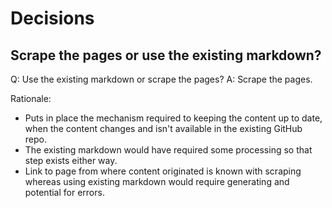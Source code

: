 # Decisions

## Scrape the pages or use the existing markdown?

Q: Use the existing markdown or scrape the pages? A: Scrape the pages.

Rationale:

- Puts in place the mechanism required to keeping the content up to date, when the content changes and isn't available
  in the existing GitHub repo.
- The existing markdown would have required some processing so that step exists either way.
- Link to page from where content originated is known with scraping whereas using existing markdown would require
  generating and potential for errors.
